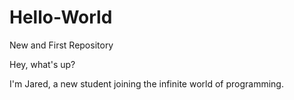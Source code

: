 # Hello-World
New and First Repository

Hey, what's up?

I'm Jared, a new student joining the infinite world of programming.
